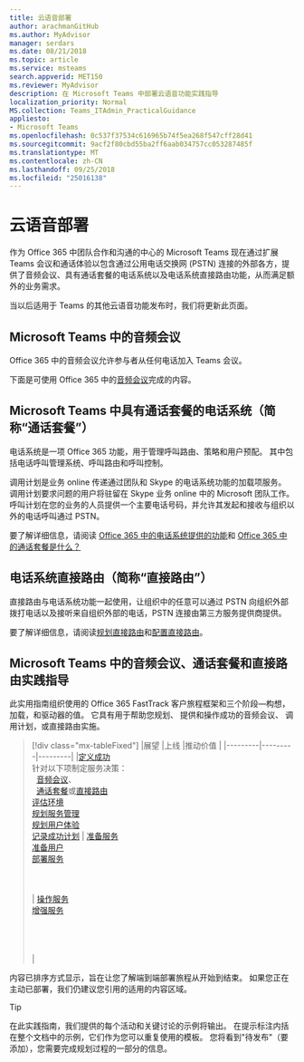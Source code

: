 ```yaml
---
title: 云语音部署
author: arachmanGitHub
ms.author: MyAdvisor
manager: serdars
ms.date: 08/21/2018
ms.topic: article
ms.service: msteams
search.appverid: MET150
ms.reviewer: MyAdvisor
description: 在 Microsoft Teams 中部署云语音功能实践指导
localization_priority: Normal
MS.collection: Teams_ITAdmin_PracticalGuidance
appliesto:
- Microsoft Teams
ms.openlocfilehash: 0c537f37534c616965b74f5ea268f547cff28d41
ms.sourcegitcommit: 9acf2f80cbd55ba2ff6aab034757cc053287485f
ms.translationtype: MT
ms.contentlocale: zh-CN
ms.lasthandoff: 09/25/2018
ms.locfileid: "25016138"
---
```

# <a name="cloud-voice-deployment"></a>云语音部署

作为 Office 365 中团队合作和沟通的中心的 Microsoft Teams 现在通过扩展 Teams 会议和通话体验以包含通过公用电话交换网 (PSTN) 连接的外部各方，提供了音频会议、具有通话套餐的电话系统以及电话系统直接路由功能，从而满足额外的业务需求。
 
当以后适用于 Teams 的其他云语音功能发布时，我们将更新此页面。



## <a name="audio-conferencing-in-microsoft-teams"></a>Microsoft Teams 中的音频会议


Office 365 中的音频会议允许参与者从任何电话加入 Teams 会议。

下面是可使用 Office 365 中的[音频会议](https://docs.microsoft.com/SkypeForBusiness/audio-conferencing-in-office-365/audio-conferencing-in-office-365)完成的内容。


## <a name="phone-system-with-calling-plans-calling-plans-in-microsoft-teams"></a>Microsoft Teams 中具有通话套餐的电话系统（简称“通话套餐”）

电话系统是一项 Office 365 功能，用于管理呼叫路由、策略和用户预配。 其中包括电话呼叫管理系统、呼叫路由和呼叫控制。

调用计划是业务 online 传递通过团队和 Skype 的电话系统功能的加载项服务。 调用计划要求问题的用户将驻留在 Skype 业务 online 中的 Microsoft 团队工作。 呼叫计划在您的业务的人员提供一个主要电话号码，并允许其发起和接收与组织以外的电话呼叫通过 PSTN。

要了解详细信息，请阅读 [Office 365 中的电话系统提供的功能](https://docs.microsoft.com/SkypeForBusiness/what-is-phone-system-in-office-365/here-s-what-you-get-with-phone-system)和 [Office 365 中的通话套餐是什么？](https://docs.microsoft.com/SkypeForBusiness/what-are-calling-plans-in-office-365/what-are-calling-plans-in-office-365)


## <a name="phone-system-direct-routing-direct-routing"></a>电话系统直接路由（简称“直接路由”）

直接路由与电话系统功能一起使用，让组织中的任意可以通过 PSTN 向组织外部拨打电话以及接听来自组织外部的电话，PSTN 连接由第三方服务提供商提供。

要了解详细信息，请阅读[规划直接路由](direct-routing-plan.md)和[配置直接路由](direct-routing-configure.md)。

## <a name="practical-guidance-for-audio-conferencing-calling-plans-and-direct-routing-in-microsoft-teams"></a>Microsoft Teams 中的音频会议、通话套餐和直接路由实践指导

此实用指南组织使用的 Office 365 FastTrack 客户旅程框架和三个阶段&mdash;构想，加载，和驱动器的值。 它具有用于帮助您规划、 提供和操作成功的音频会议、 调用计划，或直接路由实施。

> [!div class="mx-tableFixed"]
> |展望  |上线  |推动价值  |
> |---------|---------|---------|
> |[定义成功](1-envision-define-my-success-cloud-voice.md) <br> 针对以下项制定服务决策： <br>&nbsp;&nbsp;[音频会议](2-envision-make-my-service-decisions-audio-conferencing.md)、<br>&nbsp;&nbsp;[通话套餐](2-envision-make-my-service-decisions-phone-system.md)或[直接路由](2-envision-make-my-service-decisions-direct-routing.md) <br> [评估环境](3-envision-evaluate-my-environment.md) <br> [规划服务管理](4-envision-plan-my-service-management.md) <br> [规划用户体验](5-envision-plan-my-users-experience.md) <br> [记录成功计划](6-envision-document-my-success-plan.md)    | [准备服务](1-onboard-prepare-my-service.md) <br> [准备用户](2-onboard-prepare-my-users.md) <br> [部署服务](3-onboard-deploy-my-service.md)  <br> <br> <br> <br>     | [操作服务](1-drive-value-operate-my-service.md) <br> [增强服务](2-drive-value-enhance-my-service.md) <br> <br> <br> <br> <br>      |

内容已排序方式显示，旨在让您了解端到端部署旅程从开始到结束。 如果您正在主动已部署，我们仍建议您引用的适用的内容区域。


> [!TIP]
> 在此实践指南，我们提供的每个活动和关键讨论的示例将输出。 在提示标注内括在整个文档中的示例，它们作为您可以重复使用的模板。 您将看到"待发布"（要添加），您需要完成规划过程的一部分的信息。
